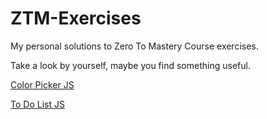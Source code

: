 # ZTM-Exercises
My personal solutions to Zero To Mastery Course exercises.

Take a look by yourself, maybe you find something useful.

[Color Picker JS](https://okazakee.github.io/ZTM-Exercises/Color%20Picker%20JS)

[To Do List JS](https://okazakee.github.io/ZTM-Exercises/To%20Do%20List%20JS/)
